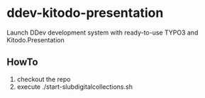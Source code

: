# ddev-kitodo-presentation
Launch DDev development system with ready-to-use TYPO3 and Kitodo.Presentation


## HowTo

1. checkout the repo
2. execute ./start-slubdigitalcollections.sh
